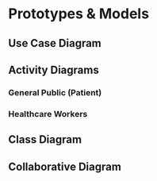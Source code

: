 # Prototypes & Models

## Use Case Diagram

## Activity Diagrams

### General Public (Patient)

### Healthcare Workers

## Class Diagram

## Collaborative Diagram
